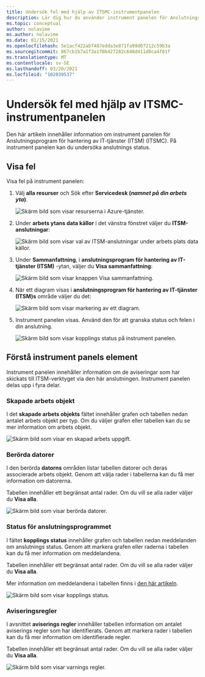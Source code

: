 ```yaml
---
title: Undersök fel med hjälp av ITSMC-instrumentpanelen
description: Lär dig hur du använder instrument panelen för Anslutningsprogram för hantering av IT-tjänster (ITSM) för att undersöka fel.
ms.topic: conceptual
author: nolavime
ms.author: nolavime
ms.date: 01/15/2021
ms.openlocfilehash: 5e1acf422abf487edda3e871fa99d07212c59b3a
ms.sourcegitcommit: 867cb1b7a1f3a1f0b427282c648d411d0ca4f81f
ms.translationtype: MT
ms.contentlocale: sv-SE
ms.lasthandoff: 03/20/2021
ms.locfileid: "102039537"
---
```

# <a name="investigate-errors-by-using-the-itsmc-dashboard"></a>Undersök fel med hjälp av ITSMC-instrumentpanelen

Den här artikeln innehåller information om instrument panelen för Anslutningsprogram för hantering av IT-tjänster (ITSM) (ITSMC). På instrument panelen kan du undersöka anslutnings status.

## <a name="view-errors"></a>Visa fel

Visa fel på instrument panelen:

1. Välj **alla resurser** och Sök efter **Servicedesk (*namnet på din arbets yta*)**.

   ![Skärm bild som visar resurserna i Azure-tjänster.](media/itsmc-definition/create-new-connection-from-resource.png)

2. Under **arbets ytans data källor** i det vänstra fönstret väljer du **ITSM-anslutningar**:

   ![Skärm bild som visar val av ITSM-anslutningar under arbets plats data källor.](media/itsmc-overview/add-new-itsm-connection.png)

3. Under **Sammanfattning**, i **anslutningsprogram för hantering av IT-tjänster (ITSM)** -ytan, väljer du **Visa sammanfattning**:

   ![Skärm bild som visar knappen Visa sammanfattning.](media/itsmc-resync-servicenow/dashboard-view-summary.png)

4. När ett diagram visas i **anslutningsprogram för hantering av IT-tjänster (ITSM)s** område väljer du det:

   ![Skärm bild som visar markering av ett diagram.](media/itsmc-resync-servicenow/dashboard-graph-click.png)

5. Instrument panelen visas. Använd den för att granska status och felen i din anslutning.
   
   ![Skärm bild som visar kopplings status på instrument panelen.](media/itsmc-resync-servicenow/connector-dashboard.png)

## <a name="understand-dashboard-elements"></a>Förstå instrument panels element

Instrument panelen innehåller information om de aviseringar som har skickats till ITSM-verktyget via den här anslutningen. Instrument panelen delas upp i fyra delar.

### <a name="created-work-items"></a>Skapade arbets objekt 

I det **skapade arbets objekts** fältet innehåller grafen och tabellen nedan antalet arbets objekt per typ. Om du väljer grafen eller tabellen kan du se mer information om arbets objekt.

![Skärm bild som visar en skapad arbets uppgift.](media/itsmc-resync-servicenow/itsm-dashboard-workitems.png)

### <a name="affected-computers"></a>Berörda datorer 

I den berörda **datorns** områden listar tabellen datorer och deras associerade arbets objekt. Genom att välja rader i tabellerna kan du få mer information om datorerna.

Tabellen innehåller ett begränsat antal rader. Om du vill se alla rader väljer du **Visa alla**.

![Skärm bild som visar berörda datorer.](media/itsmc-resync-servicenow/itsm-dashboard-impacted-comp.png)

### <a name="connector-status"></a>Status för anslutningsprogrammet 

I fältet **kopplings status** innehåller grafen och tabellen nedan meddelanden om anslutnings status. Genom att markera grafen eller raderna i tabellen kan du få mer information om meddelandena.

Tabellen innehåller ett begränsat antal rader. Om du vill se alla rader väljer du **Visa alla**.

Mer information om meddelandena i tabellen finns i [den här artikeln](itsmc-dashboard-errors.md).

![Skärm bild som visar kopplings status.](media/itsmc-resync-servicenow/itsm-dashboard-connector-status.png)

### <a name="alert-rules"></a>Aviseringsregler 

I avsnittet **aviserings regler** innehåller tabellen information om antalet aviserings regler som har identifierats. Genom att markera rader i tabellen kan du få mer information om identifierade regler.
    
Tabellen innehåller ett begränsat antal rader. Om du vill se alla rader väljer du **Visa alla**.

![Skärm bild som visar varnings regler.](media/itsmc-resync-servicenow/itsm-dashboard-alert-rules.png)
